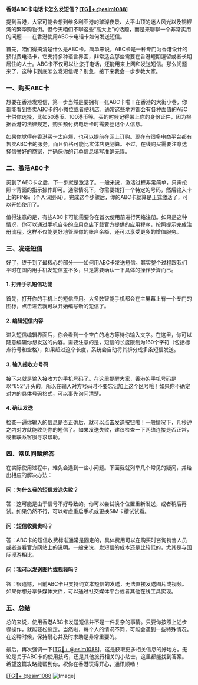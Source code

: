 **香港ABC卡电话卡怎么发短信？[[TG💪+ @esim1088](https://t.me/s/esim1088)]**

提到香港，大家可能会想到维多利亚港的璀璨夜景、太平山顶的迷人风光以及铜锣湾的繁华购物街。但今天咱们不聊这些“高大上”的话题，而是来聊聊一个非常实用的问题——在香港使用ABC卡电话卡如何发送短信。

首先，咱们得搞清楚什么是ABC卡。简单来说，ABC卡是一种专门为香港设计的预付费电话卡，它支持多种语言界面，非常适合那些需要在香港短期逗留或者长期居住的人士。ABC卡不仅可以让您打电话，还能用来上网和发送短信。那么问题来了，这种卡到底怎么发短信呢？别急，接下来我会一步步教大家。

### **一、购买ABC卡**

想要在香港发短信，第一步当然是要拥有一张ABC卡啦！在香港的大街小巷，你都能看到售卖ABC卡的小摊位或者便利店。通常这些地方都会有各种面值的ABC卡供你选择，比如50港币、100港币等。买的时候记得带上你的身份证件，因为根据香港的法律规定，购买预付费电话卡时需要登记个人信息。

如果你觉得在香港买卡太麻烦，也可以提前在网上订购。现在有很多电商平台都有售卖ABC卡的服务，而且价格可能比实体店更划算。不过，在线购买需要注意选择信誉好的商家，并确保你的订单信息填写准确无误。

### **二、激活ABC卡**

买到了ABC卡之后，下一步就是激活了。一般来说，激活过程非常简单，只需按照卡背面的指示操作即可。通常情况下，你需要拨打一个特定的号码，然后输入卡上的PIN码（个人识别码）。完成这个步骤后，你的ABC卡就算是正式激活了，可以开始使用了。

值得注意的是，有些ABC卡可能需要你在首次使用前进行网络注册。如果是这种情况，你可以通过手机自带的应用商店下载官方提供的应用程序，按照提示完成注册流程。这样不仅能更好地管理你的账户余额，还可以享受更多的增值服务。

### **三、发送短信**

好了，终于到了最核心的部分——如何用ABC卡发送短信。其实整个过程跟我们平时在国内用手机发短信差不多，只是需要确认一下具体的操作步骤而已。

#### **1. 打开手机短信功能**

首先，打开你的手机上的短信应用。大多数智能手机都会在主屏幕上有一个专门的图标，点击进去就可以开始编写新的短信了。

#### **2. 编辑短信内容**

进入短信编辑界面后，你会看到一个空白的地方等待你输入文字。在这里，你可以随意编辑你想发送的内容。需要注意的是，短信的长度限制为160个字符（包括标点符号和空格），如果超过这个长度，系统会自动将其拆分成多条短信发送。

#### **3. 输入接收方号码**

接下来就是输入接收方的手机号码了。在这里提醒大家，香港的手机号码是以“852”开头的，所以在输入对方号码时不要忘记加上这个区号哦！如果你不确定对方的具体号码格式，可以事先询问清楚。

#### **4. 确认发送**

检查一遍你输入的信息是否正确后，就可以点击发送按钮啦！一般情况下，几秒钟之内对方就能收到你的短信了。如果发送失败，建议检查一下网络连接是否正常，或者联系客服寻求帮助。

### **四、常见问题解答**

在实际使用过程中，难免会遇到一些小问题。下面我就列举几个常见的疑问，并给出相应的解决办法：

#### **问：为什么我的短信发送失败？**
答：这可能是由于信号不好导致的。你可以尝试换个位置重新发送，或者稍后再试。如果仍然不行，可以考虑重启手机或更换SIM卡槽试试看。

#### **问：短信收费贵吗？**
答：ABC卡的短信收费标准通常是固定的，具体费用可以在购买时咨询销售人员或者查看官方网站上的说明。一般来说，发短信的成本还是比较低的，尤其是与国际漫游相比。

#### **问：我可以发送图片或视频吗？**
答：很遗憾，目前ABC卡只支持纯文本短信的发送，无法直接发送图片或视频。如果你想分享多媒体文件，可以通过社交媒体平台或者其他在线工具实现。

### **五、总结**

总的来说，使用香港ABC卡发送短信并不是一件复杂的事情。只要你按照上述步骤操作，就能轻松搞定。当然啦，每个人的情况不同，可能会遇到一些特殊情况。在这种时候，保持耐心并及时求助是非常重要的。

最后，再次强调一下[[TG💪+ @esim1088](https://t.me/s/esim1088)]，这是获取更多相关信息的好地方。无论是关于ABC卡的使用技巧，还是其他旅行相关的小贴士，这里都能找到答案。希望这篇攻略能帮到你，祝你在香港玩得开心，通讯顺畅！

[[TG💪+ @esim1088](https://t.me/s/esim1088) ![Image](https://i.postimg.cc/4NQfJmqS/Snipaste-2025-05-13-00-14-12.png)]